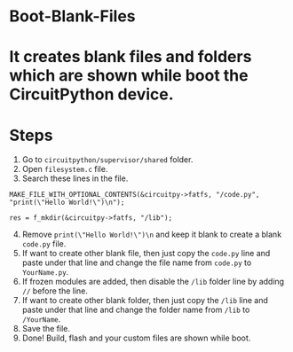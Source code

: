 # Boot-Blank-Files

# It creates blank files and folders which are shown while boot the CircuitPython device.

# Steps
1. Go to `circuitpython/supervisor/shared` folder.
2. Open `filesystem.c` file.
3. Search these lines in the file.
```
MAKE_FILE_WITH_OPTIONAL_CONTENTS(&circuitpy->fatfs, "/code.py", "print(\"Hello World!\")\n");
```
```
res = f_mkdir(&circuitpy->fatfs, "/lib");
```
4. Remove `print(\"Hello World!\")\n` and keep it blank to create a blank `code.py` file.
5. If want to create other blank file, then just copy the `code.py` line and paste under that line and change the file name from `code.py` to `YourName.py`.
6. If frozen modules are added, then disable the `/lib` folder line by adding `//` before the line.
7. If want to create other blank folder, then just copy the `/lib` line and paste under that line and change the folder name from `/lib` to `/YourName`.
8. Save the file.
9. Done! Build, flash and your custom files are shown while boot.